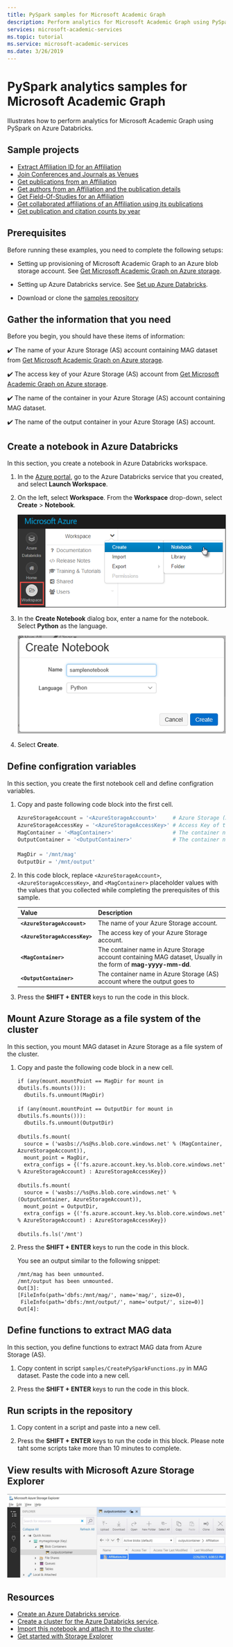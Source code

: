 ```yaml
---
title: PySpark samples for Microsoft Academic Graph
description: Perform analytics for Microsoft Academic Graph using PySpark on Azure Databricks
services: microsoft-academic-services
ms.topic: tutorial
ms.service: microsoft-academic-services
ms.date: 3/26/2019
---
```

# PySpark analytics samples for Microsoft Academic Graph

Illustrates how to perform analytics for Microsoft Academic Graph using PySpark on Azure Databricks.

## Sample projects

* [Extract Affiliation ID for an Affiliation](https://github.com/Azure-Samples/microsoft-academic-graph-pyspark-samples/blob/master/src/Lab1_ExtractAffiliation.py)
* [Join Conferences and Journals as Venues](https://github.com/Azure-Samples/microsoft-academic-graph-pyspark-samples/blob/master/src/Lab2_UnionVenues.py)
* [Get publications from an Affiliation](https://github.com/Azure-Samples/microsoft-academic-graph-pyspark-samples/blob/master/src/Lab3_JoinPaperAuthorAffiliation.py)
* [Get authors from an Affiliation and the publication details](https://github.com/Azure-Samples/microsoft-academic-graph-pyspark-samples/blob/master/src/Lab4_CreateTable_Extract.py)
* [Get Field-Of-Studies for an Affiliation](https://github.com/Azure-Samples/microsoft-academic-graph-pyspark-samples/blob/master/src/Lab5_CreateTableByTvf.py)
* [Get collaborated affiliations of an Affiliation using its publications](https://github.com/Azure-Samples/microsoft-academic-graph-pyspark-samples/blob/master/src/Lab6_GetPartnerData.py)
* [Get publication and citation counts by year](https://github.com/Azure-Samples/microsoft-academic-graph-pyspark-samples/blob/master/src/Lab7_GroupByYear.py)

## Prerequisites

Before running these examples, you need to complete the following setups:

* Setting up provisioning of Microsoft Academic Graph to an Azure blob storage account. See [Get Microsoft Academic Graph on Azure storage](get-started-setup-provisioning.md).

* Setting up Azure Databricks service. See [Set up Azure Databricks](get-started-setup-databricks.md).

* Download or clone the [samples repository](https://github.com/Azure-Samples/microsoft-academic-graph-pyspark-samples)

## Gather the information that you need

Before you begin, you should have these items of information:

   :heavy_check_mark:  The name of your Azure Storage (AS) account containing MAG dataset from [Get Microsoft Academic Graph on Azure storage](get-started-setup-provisioning.md#note-azure-storage-account-name-and-primary-key).

   :heavy_check_mark:  The access key of your Azure Storage (AS) account from [Get Microsoft Academic Graph on Azure storage](get-started-setup-provisioning.md#note-azure-storage-account-name-and-primary-key).

   :heavy_check_mark:  The name of the container in your Azure Storage (AS) account containing MAG dataset.

   :heavy_check_mark:  The name of the output container in your Azure Storage (AS) account.

## Create a notebook in Azure Databricks

In this section, you create a notebook in Azure Databricks workspace.

1. In the [Azure portal](https://portal.azure.com), go to the Azure Databricks service that you created, and select **Launch Workspace**.

1. On the left, select **Workspace**. From the **Workspace** drop-down, select **Create** > **Notebook**.

    ![Create a notebook in Databricks](media/databricks/databricks-create-notebook.png "Create notebook in Databricks")

1. In the **Create Notebook** dialog box, enter a name for the notebook. Select **Python** as the language.

    ![Provide details for a notebook in Databricks](media/databricks/create-notebook.png "Provide details for a notebook in Databricks")

1. Select **Create**.

## Define configration variables

In this section, you create the first notebook cell and define configration variables.

1. Copy and paste following code block into the first cell.

   ```python
   AzureStorageAccount = '<AzureStorageAccount>'     # Azure Storage (AS) account containing MAG dataset
   AzureStorageAccessKey = '<AzureStorageAccessKey>' # Access Key of the Azure Storage (AS) account
   MagContainer = '<MagContainer>'                   # The container name in Azure Storage (AS) account containing MAG dataset, Usually in forms of mag-yyyy-mm-dd
   OutputContainer = '<OutputContainer>'             # The container name in Azure Storage (AS) account where the output goes to

   MagDir = '/mnt/mag'
   OutputDir = '/mnt/output'
   ```

1. In this code block, replace `<AzureStorageAccount>`, `<AzureStorageAccessKey>`, and `<MagContainer>` placeholder values with the values that you collected while completing the prerequisites of this sample.

   |Value  |Description  |
   |---------|---------|
   |**`<AzureStorageAccount>`** | The name of your Azure Storage account. |
   |**`<AzureStorageAccessKey>`** | The access key of your Azure Storage account. |
   |**`<MagContainer>`** | The container name in Azure Storage account containing MAG dataset, Usually in the form of **mag-yyyy-mm-dd**. |
   |**`<OutputContainer>`** | The container name in Azure Storage (AS) account where the output goes to |

1. Press the **SHIFT + ENTER** keys to run the code in this block.

## Mount Azure Storage as a file system of the cluster

In this section, you mount MAG dataset in Azure Storage as a file system of the cluster.

1. Copy and paste the following code block in a new cell.

   ```
   if (any(mount.mountPoint == MagDir for mount in dbutils.fs.mounts())):
     dbutils.fs.unmount(MagDir)

   if (any(mount.mountPoint == OutputDir for mount in dbutils.fs.mounts())):
     dbutils.fs.unmount(OutputDir)

   dbutils.fs.mount(
     source = ('wasbs://%s@%s.blob.core.windows.net' % (MagContainer, AzureStorageAccount)),
     mount_point = MagDir,
     extra_configs = {('fs.azure.account.key.%s.blob.core.windows.net' % AzureStorageAccount) : AzureStorageAccessKey})

   dbutils.fs.mount(
     source = ('wasbs://%s@%s.blob.core.windows.net' % (OutputContainer, AzureStorageAccount)),
     mount_point = OutputDir,
     extra_configs = {('fs.azure.account.key.%s.blob.core.windows.net' % AzureStorageAccount) : AzureStorageAccessKey})

   dbutils.fs.ls('/mnt')
   ```

1. Press the **SHIFT + ENTER** keys to run the code in this block.

   You see an output similar to the following snippet:

   ```
   /mnt/mag has been unmounted.
   /mnt/output has been unmounted.
   Out[3]: 
   [FileInfo(path='dbfs:/mnt/mag/', name='mag/', size=0),
    FileInfo(path='dbfs:/mnt/output/', name='output/', size=0)]   Out[4]:
   ``` 

## Define functions to extract MAG data

In this section, you define functions to extract MAG data from Azure Storage (AS).

1. Copy content in script `samples/CreatePySparkFunctions.py` in MAG dataset. Paste the code into a new cell.

1. Press the **SHIFT + ENTER** keys to run the code in this block.

## Run scripts in the repository

1. Copy content in a script and paste into a new cell.

1. Press the **SHIFT + ENTER** keys to run the code in this block. Please note taht some scripts take more than 10 minutes to complete.

## View results with Microsoft Azure Storage Explorer

![View result with Microsoft Azure Storage Explorer](media/samples-view-pyspark-script-results.png "View result with Microsoft Azure Storage Explorer")

## Resources

* [Create an Azure Databricks service](https://azure.microsoft.com/services/databricks/).
* [Create a cluster for the Azure Databricks service](https://docs.azuredatabricks.net/user-guide/clusters/create.html).
* [Import this notebook and attach it to the cluster](https://docs.databricks.com/user-guide/notebooks/notebook-manage.html#import-a-notebook).
* [Get started with Storage Explorer](https://docs.microsoft.com/en-us/azure/vs-azure-tools-storage-manage-with-storage-explorer)
